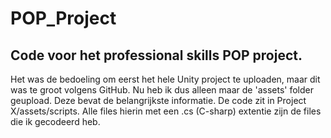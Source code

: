# POP_Project
Code voor het professional skills POP project.
----------------------------------------------
Het was de bedoeling om eerst het hele Unity project te uploaden, maar dit was te groot volgens GitHub. 
Nu heb ik dus alleen maar de 'assets' folder geupload. Deze bevat de belangrijkste informatie.
De code zit in Project X/assets/scripts.
Alle files hierin met een .cs (C-sharp) extentie zijn de files die ik gecodeerd heb.
